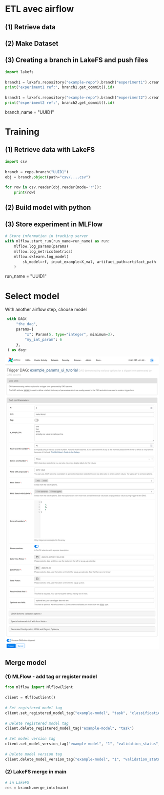 # ETL avec airflow

## (1) Retrieve data
## (2) Make Dataset
## (3) Creating a branch in LakeFS and push files

```python
import lakefs

branch1 = lakefs.repository("example-repo").branch("experiment1").create(source_reference="main")
print("experiment1 ref:", branch1.get_commit().id)

branch1 = lakefs.repository("example-repo").branch("experiment2").create(source_reference="main")
print("experiment2 ref:", branch2.get_commit().id)
```

branch_name = "UUID1"

# Training

## (1) Retrieve data with LakeFS

```python
import csv

branch = repo.branch("UUID1")
obj = branch.object(path="csv/....csv")

for row in csv.reader(obj.reader(mode='r')):
    print(row)
```

## (2) Build model with python

## (3) Store experiment in MLFlow

```python
# Store information in tracking server
with mlflow.start_run(run_name=run_name) as run:
    mlflow.log_params(params)
    mlflow.log_metrics(metrics)
    mlflow.sklearn.log_model(
        sk_model=rf, input_example=X_val, artifact_path=artifact_path
    )
```

run_name = "UUID1"

# Select model

With another airflow step, choose model

```python
 with DAG(
     "the_dag",
     params={
         "x": Param(5, type="integer", minimum=3),
         "my_int_param": 6
     },
 ) as dag:
```


![trigger-dag-tutorial-form.png](trigger-dag-tutorial-form.png)

## Merge model

### (1) MLFlow - add tag or register model

```python
from mlflow import MlflowClient

client = MlflowClient()

# Set registered model tag
client.set_registered_model_tag("example-model", "task", "classification")

# Delete registered model tag
client.delete_registered_model_tag("example-model", "task")

# Set model version tag
client.set_model_version_tag("example-model", "1", "validation_status", "approved")

# Delete model version tag
client.delete_model_version_tag("example-model", "1", "validation_status")
```

### (2) LakeFS merge in main

```python
# in LakeFS
res = branch.merge_into(main)
```
